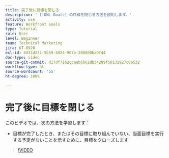 ```yaml
---
title: 完了後に目標を閉じる
description: ' [!DNL Goals] の目標を閉じる方法を説明します。'
activity: use
feature: Workfront Goals
type: Tutorial
role: User
level: Beginner
team: Technical Marketing
jira: KT-8926
exl-id: 6d31d231-5b59-4924-907e-200800ba0f44
doc-type: video
source-git-commit: d17df7162ccaab6b62db34209f50131927c0a532
workflow-type: ht
source-wordcount: '55'
ht-degree: 100%

---
```


# 完了後に目標を閉じる

このビデオでは、次の方法を学習します：

* 目標が完了したとき、またはその目標に取り組んでいない、当面目標を実行する予定がないことを示すために、目標をクローズします

>[!VIDEO](https://video.tv.adobe.com/v/3415942/?quality=12&learn=on&enablevpops&captions=jpn)
